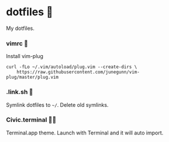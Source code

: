 # dotfiles 💎
My dotfiles. 

### vimrc 🖤
Install vim-plug
```shell
curl -fLo ~/.vim/autoload/plug.vim --create-dirs \
    https://raw.githubusercontent.com/junegunn/vim-plug/master/plug.vim
```

### .link.sh 🔗
Symlink dotfiles to `~/`. Delete old symlinks. 

### Civic.terminal 👩‍🎨
Terminal.app theme. Launch with Terminal and it will auto import.
